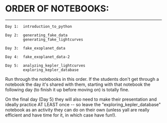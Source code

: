 
# ORDER OF NOTEBOOKS:
-------------------

```
Day 1:  introduction_to_python

Day 2:  generating_fake_data  
        generating_fake_lightcurves
		
Day 3:  fake_exoplanet_data

Day 4:  fake_exoplanet_data-2

Day 5:  analyzing_kepler_lightcurves  
        exploring_kepler_database
```
		
		
Run through the notebooks in this order.  If the students don't get through a notebook the day it's shared with them, starting with that notebook the following day (to finish it up before moving on) is totally fine.

On the final day (Day 5) they will also need to make their presentation and ideally practice AT LEAST once -- so leave the "exploring_kepler_database" notebook as an activity they can do on their own (unless yall are really efficient and have time for it, in which case have fun!).


